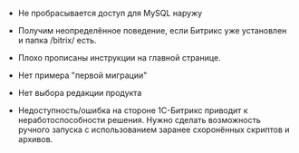 - Не пробрасывается доступ для MySQL наружу

- Получим неопределённое поведение, если Битрикс уже установлен и папка /bitrix/ есть.

- Плохо прописаны инструкции на главной странице.

- Нет примера "первой миграции"

- Нет выбора редакции продукта

- Недоступность/ошибка на стороне 1С-Битрикс приводит к неработоспособности решения. Нужно сделать возможность ручного запуска с использованием заранее схоронённых скриптов и архивов.